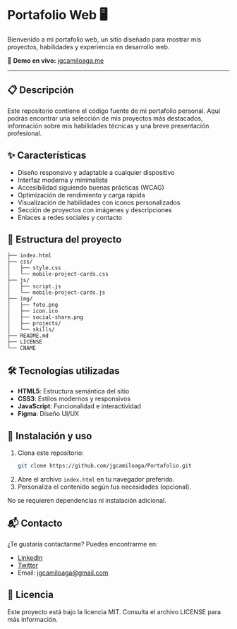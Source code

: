 # Portafolio Web 🖥️

Bienvenido a mi portafolio web, un sitio diseñado para mostrar mis proyectos, habilidades y experiencia en desarrollo web.

🔗 **Demo en vivo:** [jgcamiloaga.me](https://jgcamiloaga.me)

---

## 📋 Descripción

Este repositorio contiene el código fuente de mi portafolio personal. Aquí podrás encontrar una selección de mis proyectos más destacados, información sobre mis habilidades técnicas y una breve presentación profesional.

## ✨ Características

- Diseño responsivo y adaptable a cualquier dispositivo
- Interfaz moderna y minimalista
- Accesibilidad siguiendo buenas prácticas (WCAG)
- Optimización de rendimiento y carga rápida
- Visualización de habilidades con iconos personalizados
- Sección de proyectos con imágenes y descripciones
- Enlaces a redes sociales y contacto

## 📁 Estructura del proyecto

```
├── index.html
├── css/
│   ├── style.css
│   └── mobile-project-cards.css
├── js/
│   ├── script.js
│   └── mobile-project-cards.js
├── img/
│   ├── foto.png
│   ├── icon.ico
│   ├── social-share.png
│   ├── projects/
│   └── skills/
├── README.md
├── LICENSE
└── CNAME
```

## 🛠️ Tecnologías utilizadas

- **HTML5**: Estructura semántica del sitio
- **CSS3**: Estilos modernos y responsivos
- **JavaScript**: Funcionalidad e interactividad
- **Figma**: Diseño UI/UX

## 🚀 Instalación y uso

1. Clona este repositorio:
   ```bash
   git clone https://github.com/jgcamiloaga/Portafolio.git
   ```
2. Abre el archivo `index.html` en tu navegador preferido.
3. Personaliza el contenido según tus necesidades (opcional).

No se requieren dependencias ni instalación adicional.

## 📬 Contacto

¿Te gustaría contactarme? Puedes encontrarme en:

- [LinkedIn](https://www.linkedin.com/in/jgcamiloaga)
- [Twitter](https://twitter.com/jgcamiloaga)
- Email: jgcamiloaga@gmail.com

## 📄 Licencia

Este proyecto está bajo la licencia MIT. Consulta el archivo LICENSE para más información.
